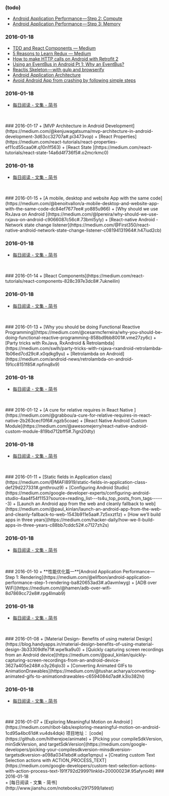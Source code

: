 ### (todo)
+ [Android Application Performance — Step 2: Compute](https://medium.com/@elifbon/android-application-performance-step-2-compute-1ceb582a46f5#.j9eoede0v)
+ [Android Application Performance — Step 3: Memory](https://medium.com/@elifbon/android-application-performance-step-3-memory-e490ae6406b8#.owt3c6xz3)

### 2016-01-18
+ [TDD and React Components — Medium](https://medium.com/@nackjicholsonn/tdd-and-react-components-5ae5a9a5a7bf#.2l33bo1ho)<br>
+ [5 Reasons to Learn Redux — Medium](https://medium.com/@dbuarque/5-reasons-to-learn-redux-768e21a384c7#.oqv67n9kw)<br>
+ [How to make HTTP calls on Android with Retrofit 2](https://medium.com/@shelajev/how-to-make-http-calls-on-android-with-retrofit-2-cfc4a67c6254#.i0shz8n66)
+ [Using an EventBus in Android Pt 1: Why an EventBus?](https://medium.com/@cainwong/using-an-eventbus-in-android-pt-1-why-an-eventbus-c2c9cdff41d7#.r75by66lg)
+ [Reactjs Skeleton — with gulp and browserify
](https://medium.com/front-end-hacking/reactjs-skeleton-with-gulp-and-browserify-85cec815017e#.9m781pkm1)
+ [Android Application Architecture](https://medium.com/ribot-labs/android-application-architecture-8b6e34acda65#.ew8zwebr0)
+ [Avoid Android App from crashing by following simple steps](https://blog.handyapps.in/let-s-not-crash-the-app-let-s-make-the-good-one-55cd01e30b29#.wids6qu1i)

### 2016-01-18<br>
+ [每日阅读 - 文集 - 简书](http://www.jianshu.com/notebooks/2917599/latest)
<br>
<br>### 2016-01-17
+ [MVP Architecture in Android Development](https://medium.com/@kenjuwagatsuma/mvp-architecture-in-android-development-3d63cc32707a#.pi3473vop)
+ [React Properties](https://medium.com/react-tutorials/react-properties-ef11cd55caa0#.q10n1f563)
+ [React State
](https://medium.com/react-tutorials/react-state-14a6d4f736f5#.o2mcrkmc0)

### 2016-01-18<br>
+ [每日阅读 - 文集 - 简书](http://www.jianshu.com/notebooks/2917599/latest)
<br>
<br>### 2016-01-15
+ [A mobile, desktop and website App with the same code](https://medium.com/@benoitvallon/a-mobile-desktop-and-website-app-with-the-same-code-dc84ef7677ee#.yo885u966)
+ [Why should we use RxJava on Android
](https://medium.com/@lpereira/why-should-we-use-rxjava-on-android-c9066087c56c#.73bml5yly)
+ [React-native Android -Network state change listener](https://medium.com/@First350/react-native-android-network-state-change-listener-c08194131964#.h47iud2cb)

### 2016-01-18<br>
+ [每日阅读 - 文集 - 简书](http://www.jianshu.com/notebooks/2917599/latest)
<br>
<br>### 2016-01-14
+ [React Components](https://medium.com/react-tutorials/react-components-828c397e3dc8#.7ukneilin)

### 2016-01-18<br>
+ [每日阅读 - 文集 - 简书](http://www.jianshu.com/notebooks/2917599/latest)
<br>
<br>### 2016-01-13
+ [Why you should be doing Functional Reactive Programming](https://medium.com/@cesarmcferreira/why-you-should-be-doing-functional-reactive-programming-858bd9bb8001#.vme27zy6c)
+ [Party tricks with RxJava, RxAndroid & Retrolambda](https://medium.com/swlh/party-tricks-with-rxjava-rxandroid-retrolambda-1b06ed7cd29c#.x0qdkg9yu)
+ [Retrolambda on Android](https://medium.com/android-news/retrolambda-on-android-191cc8151f85#.npfinq8x9)

### 2016-01-18<br>
+ [每日阅读 - 文集 - 简书](http://www.jianshu.com/notebooks/2917599/latest)
<br>
<br>### 2016-01-12
+ [A cure for relative requires in React Native
](https://medium.com/@grabbou/a-cure-for-relative-requires-in-react-native-2b263cecf0f6#.ngzb5coae)
+ [React Native Android Custom Module](https://medium.com/@awesomejerry/react-native-android-custom-module-819bd712bff5#.7ign20dty)

### 2016-01-18<br>
+ [每日阅读 - 文集 - 简书](http://www.jianshu.com/notebooks/2917599/latest)
<br>
<br>### 2016-01-11
+ [Static fields in Application class](https://medium.com/@MAFI8919/static-fields-in-application-class-def29d227331#.gmthrouz9)
+ [Configuring Android Studio](https://medium.com/google-developer-experts/configuring-android-studio-4aa4f54f1153?source=reading_list---ts4u_top_posts_from_tags------3)
+ [Launch an Android app from the web and cleanly fallback to web](https://medium.com/@paul_kinlan/launch-an-android-app-from-the-web-and-cleanly-fallback-to-web-1543b911e5aa#.7z5xxzt1z)
+ [How we’ll build apps in three years](https://medium.com/hacker-daily/how-we-ll-build-apps-in-three-years-c88bb7cddc52#.o7127zh2s)

### 2016-01-18<br>
+ [每日阅读 - 文集 - 简书](http://www.jianshu.com/notebooks/2917599/latest)
<br>
<br>### 2016-01-10
+ **性能优化篇一**[Android Application Performance — Step 1: Rendering](https://medium.com/@elifbon/android-application-performance-step-1-rendering-ba820653ad3#.a0avmlwyg)
+ [ADB over WiFi](https://medium.com/@hamen/adb-over-wifi-8d7869cc72e8#.rpg4lmab9)

### 2016-01-18<br>
+ [每日阅读 - 文集 - 简书](http://www.jianshu.com/notebooks/2917599/latest)
<br>
<br>### 2016-01-08
+ [Material Design- Benefits of using material Design](https://blog.handyapps.in/material-design-benefits-of-using-material-design-3b33309dfe71#.wpe1ka9u0)
+ [Quickly capturing screen recordings from an Android device](https://medium.com/@paul_kinlan/quickly-capturing-screen-recordings-from-an-android-device-3627a405e248#.o3y26qlo3) 
+ [Converting Animated GIFs to AnimationDrawables](https://medium.com/@tushar.acharya/converting-animated-gifs-to-animationdrawables-c6594084d7ad#.k3lo382hl)

### 2016-01-18<br>
+ [每日阅读 - 文集 - 简书](http://www.jianshu.com/notebooks/2917599/latest)
<br>
<br>### 2016-01-07
+ [Exploring Meaningful Motion on Android
](https://medium.com/ribot-labs/exploring-meaningful-motion-on-android-1cd95a4bc61d#.vu4ds4dqk)  项目地址： [code](https://github.com/hitherejoe/animate)
+ [Picking your compileSdkVersion, minSdkVersion, and targetSdkVersion](https://medium.com/google-developers/picking-your-compilesdkversion-minsdkversion-targetsdkversion-a098a0341ebd#.udqe1qmpu)
+ [Creating custom Text Selection actions with ACTION_PROCESS_TEXT](https://medium.com/google-developers/custom-text-selection-actions-with-action-process-text-191f792d2999?linkId=20000023#.95afyno4t)
### 2016-01-18<br>
+ [每日阅读 - 文集 - 简书](http://www.jianshu.com/notebooks/2917599/latest)<br>

<br>
